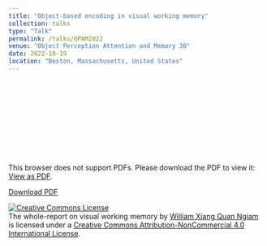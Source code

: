 ```yaml
---
title: "Object-based encoding in visual working memory"
collection: talks
type: "Talk"
permalink: /talks/OPAM2022
venue: "Object Perception Attention and Memory 30"
date: 2022-10-19
location: "Boston, Massachusetts, United States"
---
```


<object data="https://williamngiam.github.io/files/OPAM2022.pdf" type="application/pdf" width="700px" height="584px">
    <embed src="https://williamngiam.github.io/files/OPAM2022.pdf">
        <p>This browser does not support PDFs. Please download the PDF to view it: <a href="https://williamngiam.github.io/files/OPAM2022.pdf">View as PDF</a>.</p>
    </embed>
</object>

<u><a href="https://williamngiam.github.io/files/OPAM2022.pdf">Download PDF</a></u>

<a rel="license" href="http://creativecommons.org/licenses/by-nc/4.0/"><img alt="Creative Commons License" style="border-width:0" src="https://i.creativecommons.org/l/by-nc/4.0/88x31.png" /></a><br /><span xmlns:dct="http://purl.org/dc/terms/" property="dct:title">The whole-report on visual working memory</span> by <a xmlns:cc="http://creativecommons.org/ns#" href="https://williamngiam.github.io/talks/OPAM2022" property="cc:attributionName" rel="cc:attributionURL">William Xiang Quan Ngiam</a> is licensed under a <a rel="license" href="http://creativecommons.org/licenses/by-nc/4.0/">Creative Commons Attribution-NonCommercial 4.0 International License</a>.
